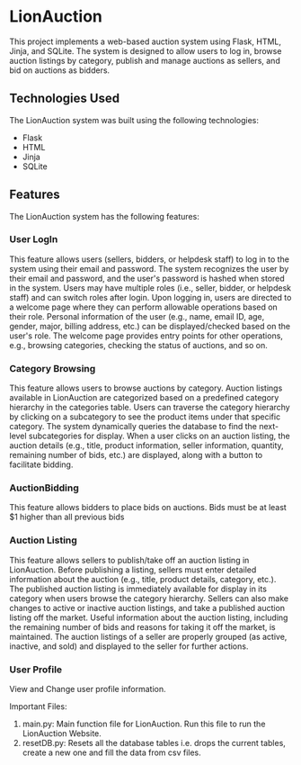 # LionAuction
This project implements a web-based auction system using Flask, HTML, Jinja, and SQLite. The system is designed to allow users to log in, browse auction listings by category, publish and manage auctions as sellers, and bid on auctions as bidders.

## Technologies Used

The LionAuction system was built using the following technologies:

- Flask
- HTML
- Jinja
- SQLite
## Features

The LionAuction system has the following features:

### User LogIn
This feature allows users (sellers, bidders, or helpdesk staff) to log in to the system using their email and password. The system recognizes the user by their email and password, and the user's password is hashed when stored in the system. Users may have multiple roles (i.e., seller, bidder, or helpdesk staff) and can switch roles after login. Upon logging in, users are directed to a welcome page where they can perform allowable operations based on their role. Personal information of the user (e.g., name, email ID, age, gender, major, billing address, etc.) can be displayed/checked based on the user's role. The welcome page provides entry points for other operations, e.g., browsing categories, checking the status of auctions, and so on.

### Category Browsing
This feature allows users to browse auctions by category. Auction listings available in LionAuction are categorized based on a predefined category hierarchy in the categories table. Users can traverse the category hierarchy by clicking on a subcategory to see the product items under that specific category. The system dynamically queries the database to find the next-level subcategories for display. When a user clicks on an auction listing, the auction details (e.g., title, product information, seller information, quantity, remaining number of bids, etc.) are displayed, along with a button to facilitate bidding.

### AuctionBidding
This feature allows bidders to place bids on auctions. Bids must be at least $1 higher than all previous bids

### Auction Listing
This feature allows sellers to publish/take off an auction listing in LionAuction. Before publishing a listing, sellers must enter detailed information about the auction (e.g., title, product details, category, etc.). The published auction listing is immediately available for display in its category when users browse the category hierarchy. Sellers can also make changes to active or inactive auction listings, and take a published auction listing off the market. Useful information about the auction listing, including the remaining number of bids and reasons for taking it off the market, is maintained. The auction listings of a seller are properly grouped (as active, inactive, and sold) and displayed to the seller for further actions.

### User Profile
View and Change user profile information. 

Important Files: 

1. main.py: Main function file for LionAuction. Run this file to run the LionAuction Website. 
2. resetDB.py: Resets all the database tables i.e. drops the current tables, create a new one and fill the data from csv files.